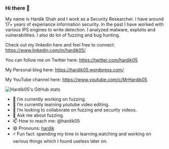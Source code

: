 ### Hi there 👋

My name is Hardik Shah and I work as a Security Researcher. I have around 17+ years of experiance information security. In the past I have worked with various IPS engines to write detection. I analyzed malware, exploits and vulnerabilities. I also do lot of fuzzing and bug hunting.

Check out my linkedin here and feel free to connect: https://www.linkedin.com/in/hardik05/

You can follow me on Twitter here: https://twitter.com/hardik05

My Personal blog here: https://hardik05.wordpress.com/

My YouTube channel here: https://www.youtube.com/c/MrHardik05

![Hardik05's GitHub stats](https://github-readme-stats.vercel.app/api?username=hardik05&count_private=true)

- 🔭 I’m currently working on fuzzing.
- 🌱 I’m currently learning youtube video editing.
- 👯 I’m looking to collaborate on fuzzing and security videos.
- 💬 Ask me about fuzzing.
- 📫 How to reach me: @hardik05
- 😄 Pronouns: [hardik](https://embed.howtopronounce.com/classic/en/hardik/29291681)
- ⚡ Fun fact: spending my time in learning,watching and working on various things which I found useless later on.

